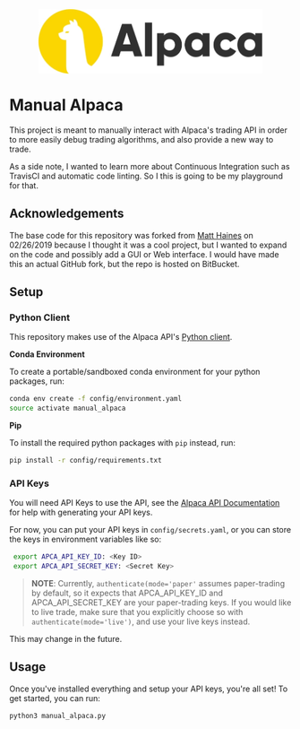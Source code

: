 <img src="images/alpaca_logo.jpg" alt="drawing" width="400px" style="display: block; margin-left: auto; margin-right: auto"/>

# Manual Alpaca

This project is meant to manually interact with Alpaca's trading API in order
to more easily debug trading algorithms, and also provide a new way to trade.

As a side note, I wanted to learn more about Continuous Integration such as 
TravisCI and automatic code linting. So I this is going to be my playground
for that.

## Acknowledgements

The base code for this repository was forked from
[Matt Haines](https://bitbucket.org/snugglepuppy/manual_alpaca/)
on 02/26/2019 because I thought it was a cool project, but I wanted to expand
on the code and possibly add a GUI or Web interface. I would have made this
an actual GitHub fork, but the repo is hosted on BitBucket.

## Setup

### Python Client 

This repository makes use of the Alpaca API's
[Python client](https://github.com/alpacahq/alpaca-trade-api-python).

**Conda Environment**

To create a portable/sandboxed conda environment for your python packages, run:

```bash
conda env create -f config/environment.yaml
source activate manual_alpaca
```

**Pip**

To install the required python packages with `pip` instead, run:

```bash
pip install -r config/requirements.txt
```

### API Keys

You will need API Keys to use the API, see the
[Alpaca API Documentation](https://docs.alpaca.markets/api-documentation/web-api/)
for help with generating your API keys.

For now, you can put your API keys in `config/secrets.yaml`, or you can store
the keys in environment variables like so:

```bash
 export APCA_API_KEY_ID: <Key ID>
 export APCA_API_SECRET_KEY: <Secret Key>
```

> **NOTE**: Currently, `authenticate(mode='paper'` assumes paper-trading by default, so it
expects that APCA_API_KEY_ID and APCA_API_SECRET_KEY are your paper-trading keys.
If you would like to live trade, make sure that you explicitly choose so with
`authenticate(mode='live')`, and use your live keys instead.

This may change in the future.

## Usage

Once you've installed everything and setup your API keys, you're all set!
To get started, you can run:

```bash
python3 manual_alpaca.py
```
